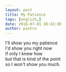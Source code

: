 ```yaml
---
layout: post
title: My Patience
tags: [english,]
date: 2018-07-01 10:43:30
author: pietro
---
```

I'll show you my patience<br/>I'd show you right now<br/>if only I knew how<br/>but that is kind of the point<br/>so I won't show you much.

